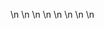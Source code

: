 

















































\n
\n
\n
\n
\n
\n
\n
\n






























































































































































































































































































































